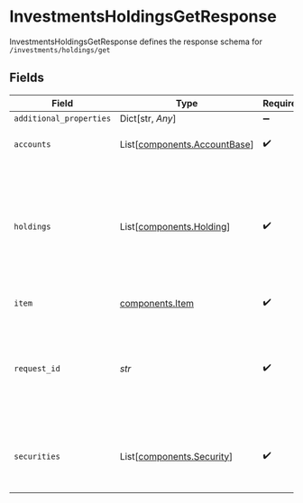 # InvestmentsHoldingsGetResponse

InvestmentsHoldingsGetResponse defines the response schema for `/investments/holdings/get`


## Fields

| Field                                                                                                                                                      | Type                                                                                                                                                       | Required                                                                                                                                                   | Description                                                                                                                                                |
| ---------------------------------------------------------------------------------------------------------------------------------------------------------- | ---------------------------------------------------------------------------------------------------------------------------------------------------------- | ---------------------------------------------------------------------------------------------------------------------------------------------------------- | ---------------------------------------------------------------------------------------------------------------------------------------------------------- |
| `additional_properties`                                                                                                                                    | Dict[str, *Any*]                                                                                                                                           | :heavy_minus_sign:                                                                                                                                         | N/A                                                                                                                                                        |
| `accounts`                                                                                                                                                 | List[[components.AccountBase](../../models/components/accountbase.md)]                                                                                     | :heavy_check_mark:                                                                                                                                         | The accounts associated with the Item                                                                                                                      |
| `holdings`                                                                                                                                                 | List[[components.Holding](../../models/components/holding.md)]                                                                                             | :heavy_check_mark:                                                                                                                                         | The holdings belonging to investment accounts associated with the Item. Details of the securities in the holdings are provided in the `securities` field.  |
| `item`                                                                                                                                                     | [components.Item](../../models/components/item.md)                                                                                                         | :heavy_check_mark:                                                                                                                                         | Metadata about the Item.                                                                                                                                   |
| `request_id`                                                                                                                                               | *str*                                                                                                                                                      | :heavy_check_mark:                                                                                                                                         | A unique identifier for the request, which can be used for troubleshooting. This identifier, like all Plaid identifiers, is case sensitive.                |
| `securities`                                                                                                                                               | List[[components.Security](../../models/components/security.md)]                                                                                           | :heavy_check_mark:                                                                                                                                         | Objects describing the securities held in the accounts associated with the Item.                                                                           |